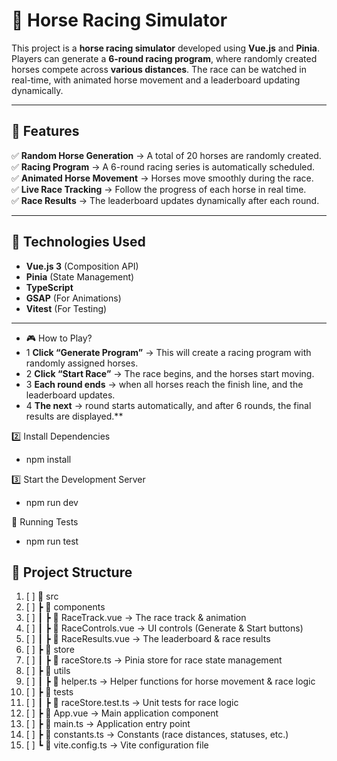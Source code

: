# 🏇 Horse Racing Simulator

This project is a **horse racing simulator** developed using **Vue.js** and **Pinia**. Players can generate a **6-round racing program**, where randomly created horses compete across **various distances**. The race can be watched in real-time, with animated horse movement and a leaderboard updating dynamically.

---

## 🚀 Features

✅ **Random Horse Generation** → A total of 20 horses are randomly created.  
✅ **Racing Program** → A 6-round racing series is automatically scheduled.  
✅ **Animated Horse Movement** → Horses move smoothly during the race.  
✅ **Live Race Tracking** → Follow the progress of each horse in real time.  
✅ **Race Results** → The leaderboard updates dynamically after each round.

---

## 📌 Technologies Used

- **Vue.js 3** (Composition API)
- **Pinia** (State Management)
- **TypeScript**
- **GSAP** (For Animations)
- **Vitest** (For Testing)

---


* 🎮 How to Play?
* 1️ **Click “Generate Program”** → This will create a racing program with randomly assigned horses.
* 2️ **Click “Start Race”** → The race begins, and the horses start moving.
* 3️ **Each round ends** → when all horses reach the finish line, and the leaderboard updates.
* 4️ **The next** → round starts automatically, and after 6 rounds, the final results are displayed.**



2️⃣ Install Dependencies
- npm install

3️⃣ Start the Development Server
- npm run dev



🧪 Running Tests
- npm run test

## 📜 Project Structure

1. [ ] 📂 src
2. [ ] ┣ 📂 components
3. [ ] ┃ ┣ 📜 RaceTrack.vue      → The race track & animation
4. [ ] ┃ ┣ 📜 RaceControls.vue   → UI controls (Generate & Start buttons)
5. [ ] ┃ ┣ 📜 RaceResults.vue    → The leaderboard & race results
6. [ ] ┣ 📂 store
7. [ ] ┃ ┣ 📜 raceStore.ts       → Pinia store for race state management
8. [ ] ┣ 📂 utils
9. [ ] ┃ ┣ 📜 helper.ts          → Helper functions for horse movement & race logic
10. [ ] ┣ 📂 tests
11. [ ] ┃ ┣ 📜 raceStore.test.ts  → Unit tests for race logic
12. [ ] ┣ 📜 App.vue              → Main application component
13. [ ] ┣ 📜 main.ts              → Application entry point
14. [ ] ┣ 📜 constants.ts         → Constants (race distances, statuses, etc.)
15. [ ] ┗ 📜 vite.config.ts       → Vite configuration file
